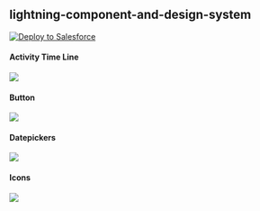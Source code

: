## lightning-component-and-design-system
<a href="https://login.salesforce.com/packaging/installPackage.apexp?p0=04t28000000MX8c" target="_blank">
  <img alt="Deploy to Salesforce"
    src="https://raw.githubusercontent.com/afawcett/githubsfdeploy/master/src/main/webapp/resources/img/deploy.png">
</a>

#### Activity Time Line
<img src="http://f.st-hatena.com/images/fotolife/t/tyoshikawa1106/20150830/20150830235051.png" />

#### Button
<img src="http://f.st-hatena.com/images/fotolife/t/tyoshikawa1106/20150830/20150830235243.png" />

#### Datepickers
<img src="http://f.st-hatena.com/images/fotolife/t/tyoshikawa1106/20150830/20150830235430.png" />

#### Icons
<img src="http://f.st-hatena.com/images/fotolife/t/tyoshikawa1106/20150830/20150830235337.png" />
